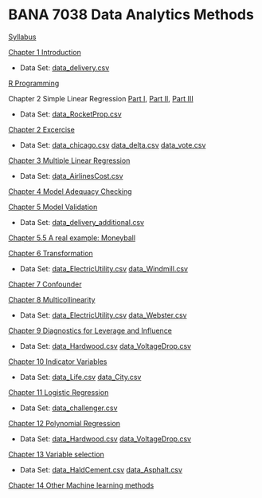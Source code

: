 # BANA 7038 Data Analytics Methods

[Syllabus](./BANA7038_002_Zu_syllabus_20SS.pdf)

[Chapter 1 Introduction](./chapter1.html)

* Data Set: [data_delivery.csv](./data_delivery.csv)

[R Programming](./Rprogramming.html)

Chapter 2 Simple Linear Regression [Part I](./chapter2_part1.html), [Part II](./chapter2_part2.html), [Part III](./chapter2_part3.html)

* Data Set: [data_RocketProp.csv](./data_RocketProp.csv)

[Chapter 2 Excercise](./chapter2_ex.html)

* Data Set: [data_chicago.csv](data_chicago.csv) [data_delta.csv](data_delta.csv) [data_vote.csv](data_vote.csv)

[Chapter 3 Multiple Linear Regression](./chapter3.html)

* Data Set: [data_AirlinesCost.csv](data_AirlinesCost.csv)

[Chapter 4 Model Adequacy Checking](./chapter4.html)

[Chapter 5 Model Validation](./chapter5.html)

* Data Set: [data_delivery_additional.csv](data_delivery_additional.csv)

[Chapter 5.5 A real example: Moneyball](./moneyball.html)

[Chapter 6 Transformation](./chapter6.html)

* Data Set: [data_ElectricUtility.csv](data_ElectricUtility.csv) [data_Windmill.csv](data_Windmill.csv)

[Chapter 7 Confounder](./chapter7.html)

[Chapter 8 Multicollinearity](./chapter8.html)

* Data Set: [data_ElectricUtility.csv](data_BodyFat.csv) [data_Webster.csv](data_Webster.csv)

[Chapter 9 Diagnostics for Leverage and Influence](./chapter9.html)

* Data Set: [data_Hardwood.csv](data_Hardwood.csv) [data_VoltageDrop.csv](data_VoltageDrop.csv)

[Chapter 10 Indicator Variables](./chapter10.html)

* Data Set: [data_Life.csv](data_Life.csv) [data_City.csv](data_City.csv)

[Chapter 11 Logistic Regression](./chapter11.html)

* Data Set: [data_challenger.csv](data_challenger.csv)

[Chapter 12 Polynomial Regression](./chapter12.html)

* Data Set: [data_Hardwood.csv](data_Hardwood.csv) [data_VoltageDrop.csv](data_VoltageDrop.csv)

[Chapter 13 Variable selection](./chapter13.html)

* Data Set: [data_HaldCement.csv](data_HaldCement.csv) [data_Asphalt.csv](data_Asphalt.csv)

[Chapter 14 Other Machine learning methods](./chapter14.html)
